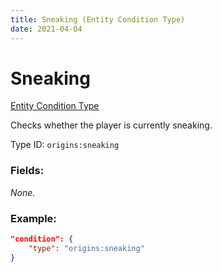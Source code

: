 ```yaml
---
title: Sneaking (Entity Condition Type)
date: 2021-04-04
---
```


# Sneaking

[Entity Condition Type](../entity_condition_types.md)

Checks whether the player is currently sneaking.

Type ID: `origins:sneaking`

### Fields:

_None._

### Example:
```json
"condition": {
    "type": "origins:sneaking"
}
```